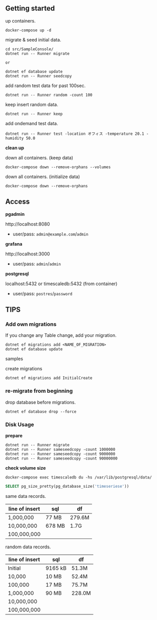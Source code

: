 ## Getting started

up containers.

```shell
docker-compose up -d
```

migrate & seed initial data.

```shell
cd src/SampleConsole/
dotnet run -- Runner migrate

or

dotnet ef database update
dotnet run -- Runner seedcopy
```

add random test data for past 100sec.

```shell
dotnet run -- Runner random -count 100
```

keep insert random data.

```shell
dotnet run -- Runner keep
```

add ondemand test data.

```shell
dotnet run -- Runner test -location オフィス -temperature 20.1 -humidity 50.0
```

**clean up**

down all containers. (keep data)

```shell
docker-compose down --remove-orphans --volumes
```

down all containers. (initialize data)

```shell
docker-compose down --remove-orphans
```

## Access

**pgadmin**

http://localhost:8080

* user/pass: `admin@example.com`/`admin`

**grafana**

http://localhost:3000

* user/pass: `admin`/`admin`

**postgresql**

localhost:5432
or
timescaledb:5432 (from container)

* user/pass: `postres`/`password`


## TIPS

### Add own migrations

If you change any Table change, add your migration.

```shell
dotnet ef migrations add <NAME_OF_MIGRATION>
dotnet ef database update
```

samples

create migrations

```shell
dotnet ef migrations add InitialCreate
```

### re-migrate from beginning

drop database before migrations.

```shell
dotnet ef database drop --force
```

### Disk Usage

**prepare**

```shell
dotnet run -- Runner migrate
dotnet run -- Runner sameseedcopy -count 1000000
dotnet run -- Runner sameseedcopy -count 9000000
dotnet run -- Runner sameseedcopy -count 90000000
```

**check volume size**

```shell
docker-compose exec timescaledb du -hs /var/lib/postgresql/data/
```

```sql
SELECT pg_size_pretty(pg_database_size('timeseriese'))
```

same data records.

line of insert | sql | df
---- | ---- | ----
1,000,000 | 77 MB | 279.6M
10,000,000 | 678 MB | 1.7G
100,000,000 | 

random data records.

line of insert | sql | df
---- | ---- | ----
Initial | 9165 kB | 51.3M
10,000 | 10 MB | 52.4M
100,000 | 17 MB | 75.7M
1,000,000 | 90 MB | 228.0M
10,000,000 | 
100,000,000 | 

